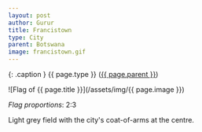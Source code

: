 ```yaml
---
layout: post
author: Gurur
title: Francistown
type: City
parent: Botswana
image: francistown.gif
---
```

{: .caption }
{{ page.type }} ([{{ page.parent }}](/2019/03/30/bosnia-and-herzegovina.html))

![Flag of {{ page.title }}](/assets/img/{{ page.image }})

*Flag proportions*: 2:3

Light grey field with the city's coat-of-arms at the centre.